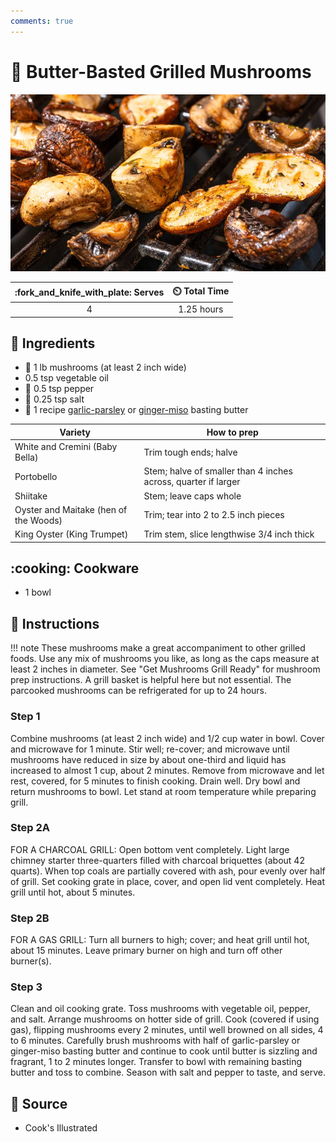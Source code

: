 ```yaml
---
comments: true
---
```

# :mushroom: Butter-Basted Grilled Mushrooms

![Butter-Basted Grilled Mushrooms](../assets/images/butter-basted-grilled-mushrooms.jpg)

| :fork_and_knife_with_plate: Serves | :timer_clock: Total Time |
|:----------------------------------:|:-----------------------: |
| 4 | 1.25 hours |

## :salt: Ingredients

- :mushroom: 1 lb mushrooms (at least 2 inch wide)
- 0.5 tsp vegetable oil
- :salt: 0.5 tsp pepper
- :salt: 0.25 tsp salt
- :butter: 1 recipe [garlic-parsley][1] or [ginger-miso][2] basting butter

| Variety                               | How to prep                                                     |
|---------------------------------------|-----------------------------------------------------------------|
| White and Cremini (Baby Bella)        | Trim tough ends; halve                                          |
| Portobello                            | Stem; halve of smaller than 4 inches across, quarter if larger  |
| Shiitake                              | Stem; leave caps whole                                          |
| Oyster and Maitake (hen of the Woods) | Trim; tear into 2 to 2.5 inch pieces                            |
| King Oyster (King Trumpet)            | Trim stem, slice lengthwise 3/4 inch thick                      |

## :cooking: Cookware

- 1 bowl

## :pencil: Instructions

!!! note
    These mushrooms make a great accompaniment to other grilled foods. Use any mix of mushrooms you like, as long as
    the caps measure at least 2 inches in diameter. See "Get Mushrooms Grill Ready" for mushroom prep instructions.
    A grill basket is helpful here but not essential. The parcooked mushrooms can be refrigerated for up to 24 hours.

### Step 1

Combine mushrooms (at least 2 inch wide) and 1/2 cup water in bowl. Cover and microwave for 1 minute. Stir well;
re-cover; and microwave until mushrooms have reduced in size by about one-third and liquid has increased to almost 1
cup, about 2 minutes. Remove from microwave and let rest, covered, for 5 minutes to finish cooking. Drain well. Dry bowl
and return mushrooms to bowl. Let stand at room temperature while preparing grill.

### Step 2A

FOR A CHARCOAL GRILL: Open bottom vent completely. Light large chimney starter three-quarters filled with charcoal
briquettes (about 42 quarts). When top coals are partially covered with ash, pour evenly over half of grill. Set cooking
grate in place, cover, and open lid vent completely. Heat grill until hot, about 5 minutes.

### Step 2B

FOR A GAS GRILL: Turn all burners to high; cover; and heat grill until hot, about 15 minutes. Leave primary burner on
high and turn off other burner(s).

### Step 3

Clean and oil cooking grate. Toss mushrooms with vegetable oil, pepper, and salt. Arrange mushrooms on hotter side of
grill. Cook (covered if using gas), flipping mushrooms every 2 minutes, until well browned on all sides, 4 to 6 minutes.
Carefully brush mushrooms with half of garlic-parsley or ginger-miso basting butter and continue to cook until butter is
sizzling and fragrant, 1 to 2 minutes longer. Transfer to bowl with remaining basting butter and toss to combine. Season
with salt and pepper to taste, and serve.

## :link: Source

- Cook's Illustrated

[1]: <../ingredients/garlic-parsley-basting-butter.md>
[2]: <../ingredients/ginger-miso-basting-butter.md>
